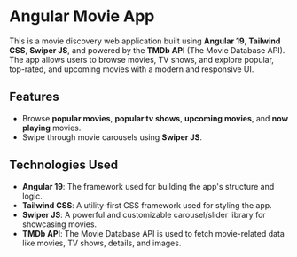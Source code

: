 # Angular Movie App

This is a movie discovery web application built using **Angular 19**, **Tailwind CSS**, **Swiper JS**, and powered by the **TMDb API** (The Movie Database API). The app allows users to browse movies, TV shows, and explore popular, top-rated, and upcoming movies with a modern and responsive UI.

## Features

- Browse **popular movies**, **popular tv shows**, **upcoming movies**, and **now playing** movies.
- Swipe through movie carousels using **Swiper JS**.


## Technologies Used

- **Angular 19**: The framework used for building the app's structure and logic.
- **Tailwind CSS**: A utility-first CSS framework used for styling the app.
- **Swiper JS**: A powerful and customizable carousel/slider library for showcasing movies.
- **TMDb API**: The Movie Database API is used to fetch movie-related data like movies, TV shows, details, and images.



